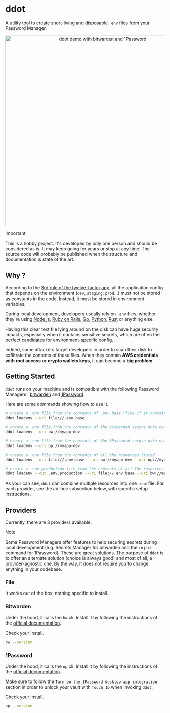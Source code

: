 # ddot

A utility tool to create short-living and disposable `.env` files from your Password Manager.

<p align="center">
    <a href="https://www.youtube.com/watch?v=voQ1STMNT40" rel="noopener noreferrer" target="_blank">
        <img alt="ddot demo with bitwarden and 1Password" src="https://img.youtube.com/vi/voQ1STMNT40/0.jpg" width="600">
    </a>
</p>

> [!IMPORTANT]
> This is a hobby project. It's developed by only one person and should be considered as is. It may keep going for years or stop at any time.
> The source code will probably be published when the structure and documentation is state of the art.

## Why ?

According to the [3rd rule of the twelve-factor app](https://12factor.net/config), all the application config that depends on the environment (`dev`, `staging`, `prod`...) must not be stored as constants in the code. Instead, it must be stored in environment variables.

During local development, developers usually rely on `.env` files, whether they're using [Node.js](https://nodejs.org/dist/latest/docs/api/cli.html#--env-fileconfig), [Ruby on Rails](https://github.com/bkeepers/dotenv), [Go](https://github.com/joho/godotenv), [Python](https://pypi.org/project/python-dotenv), [Rust](https://github.com/allan2/dotenvy) or anything else.

Having this clear text file lying around on the disk can have huge security impacts, especially when it contains sensitive secrets, which are often the perfect candidates for environment-specific config.

Indeed, some attackers target developers in order to scan their disk to exfiltrate the contents of these files. When they contain **AWS credentials with root access** or **crypto wallets keys**, it can become a **big problem**.

## Getting Started

`ddot` runs on your machine and is compatible with the following Password Managers : [bitwarden](https://bitwarden.com) and [1Password](https://1password.com).

Here are some commands showing how to use it.

```sh
# create a .env file from the contents of .env.base (fine if it contains non-sensitive secrets)
ddot loadenv --uri file://.env.base

# create a .env file from the contents of the bitwarden secure note named `myapp-dev`
ddot loadenv --uri bw://myapp-dev

# create a .env file from the contents of the 1Password secure note named `myapp-dev`
ddot loadenv --uri op://myapp-dev

# create a .env file from the contents of all the resources listed
ddot loadenv --uri file://.env.base --uri bw://myapp-dev --uri op://myapp-dev

# create a .env.production file from the contents of all the resources listed
ddot loadenv --out .env.production --uri file://.env.base --uri bw://myapp-prod --uri op://myapp-prod
```

As your can see, `ddot` can combine multiple resources into one `.env` file. For each provider, see the ad-hoc subsection below, with specific setup instructions.

## Providers

Currently, there are 3 providers available.

> [!NOTE]
> Some Password Managers offer features to help securing secrets during local development (e.g. Secrets Manager for bitwarden and the `inject` command for 1Password).
> These are great solutions. The purpose of `ddot` is to offer an alternate solution (choice is always good) and most of all, a provider-agnostic one. By the way, it does not require you to change anything in your codebase.

### File

It works out of the box, nothing specific to install.

### Bitwarden

Under the hood, it calls the `bw` cli. Install it by following the instructions of the [official documentation](https://bitwarden.com/help/cli/#download-and-install).

Check your install.

```sh
bw --version
```

### 1Password

Under the hood, it calls the `op` cli. Install it by following the instructions of the [official documentation](https://developer.1password.com/docs/cli/get-started/#step-1-install-1password-cli).

Make sure to follow the `Turn on the 1Password desktop app integration` section in order to unlock your vault with `Touch ID` when invoking `ddot`.

Check your install.

```sh
op --version
```
